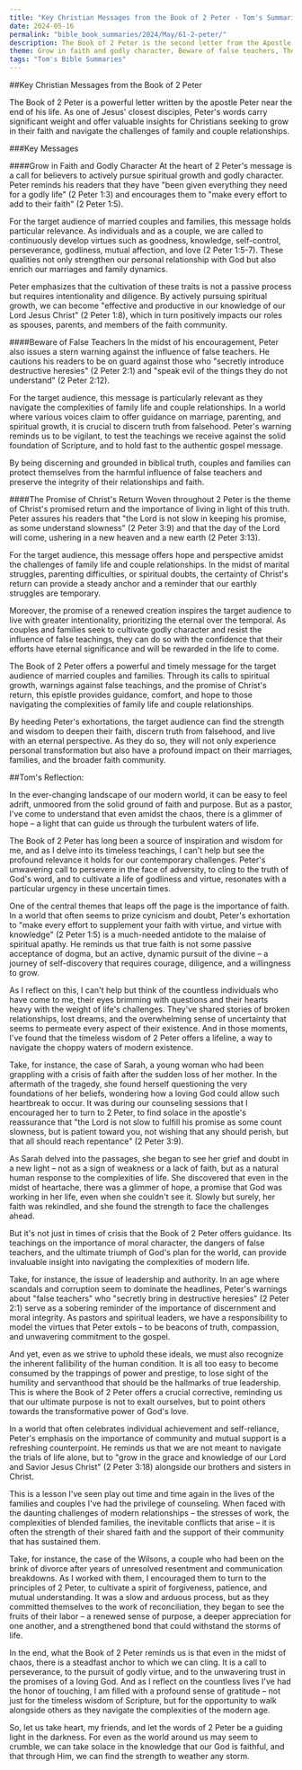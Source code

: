 ```yaml
---
title: "Key Christian Messages from the Book of 2 Peter - Tom's Summaries 15"
date: 2024-05-16
permalink: "bible_book_summaries/2024/May/61-2-peter/"
description: The Book of 2 Peter is the second letter from the Apostle Peter to Christians in Asia Minor who were facing false teachers and scoffers, reminding them of the truth and power of God’s word, and urging them to grow in grace and knowledge of Christ.
theme: Grow in faith and godly character, Beware of false teachers, The promise of Christ's return
tags: "Tom's Bible Summaries"
---
```


##Key Christian Messages from the Book of 2 Peter

The Book of 2 Peter is a powerful letter written by the apostle Peter near the end of his life. As one of Jesus' closest disciples, Peter's words carry significant weight and offer valuable insights for Christians seeking to grow in their faith and navigate the challenges of family and couple relationships.

###Key Messages

####Grow in Faith and Godly Character
At the heart of 2 Peter's message is a call for believers to actively pursue spiritual growth and godly character. Peter reminds his readers that they have "been given everything they need for a godly life" (2 Peter 1:3) and encourages them to "make every effort to add to their faith" (2 Peter 1:5).

For the target audience of married couples and families, this message holds particular relevance. As individuals and as a couple, we are called to continuously develop virtues such as goodness, knowledge, self-control, perseverance, godliness, mutual affection, and love (2 Peter 1:5-7). These qualities not only strengthen our personal relationship with God but also enrich our marriages and family dynamics.

Peter emphasizes that the cultivation of these traits is not a passive process but requires intentionality and diligence. By actively pursuing spiritual growth, we can become "effective and productive in our knowledge of our Lord Jesus Christ" (2 Peter 1:8), which in turn positively impacts our roles as spouses, parents, and members of the faith community.

####Beware of False Teachers
In the midst of his encouragement, Peter also issues a stern warning against the influence of false teachers. He cautions his readers to be on guard against those who "secretly introduce destructive heresies" (2 Peter 2:1) and "speak evil of the things they do not understand" (2 Peter 2:12).

For the target audience, this message is particularly relevant as they navigate the complexities of family life and couple relationships. In a world where various voices claim to offer guidance on marriage, parenting, and spiritual growth, it is crucial to discern truth from falsehood. Peter's warning reminds us to be vigilant, to test the teachings we receive against the solid foundation of Scripture, and to hold fast to the authentic gospel message.

By being discerning and grounded in biblical truth, couples and families can protect themselves from the harmful influence of false teachers and preserve the integrity of their relationships and faith.

####The Promise of Christ's Return
Woven throughout 2 Peter is the theme of Christ's promised return and the importance of living in light of this truth. Peter assures his readers that "the Lord is not slow in keeping his promise, as some understand slowness" (2 Peter 3:9) and that the day of the Lord will come, ushering in a new heaven and a new earth (2 Peter 3:13).

For the target audience, this message offers hope and perspective amidst the challenges of family life and couple relationships. In the midst of marital struggles, parenting difficulties, or spiritual doubts, the certainty of Christ's return can provide a steady anchor and a reminder that our earthly struggles are temporary.

Moreover, the promise of a renewed creation inspires the target audience to live with greater intentionality, prioritizing the eternal over the temporal. As couples and families seek to cultivate godly character and resist the influence of false teachings, they can do so with the confidence that their efforts have eternal significance and will be rewarded in the life to come.

The Book of 2 Peter offers a powerful and timely message for the target audience of married couples and families. Through its calls to spiritual growth, warnings against false teachings, and the promise of Christ's return, this epistle provides guidance, comfort, and hope to those navigating the complexities of family life and couple relationships.

By heeding Peter's exhortations, the target audience can find the strength and wisdom to deepen their faith, discern truth from falsehood, and live with an eternal perspective. As they do so, they will not only experience personal transformation but also have a profound impact on their marriages, families, and the broader faith community.

##Tom's Reflection: 

In the ever-changing landscape of our modern world, it can be easy to feel adrift, unmoored from the solid ground of faith and purpose. But as a pastor, I've come to understand that even amidst the chaos, there is a glimmer of hope – a light that can guide us through the turbulent waters of life.

The Book of 2 Peter has long been a source of inspiration and wisdom for me, and as I delve into its timeless teachings, I can't help but see the profound relevance it holds for our contemporary challenges. Peter's unwavering call to persevere in the face of adversity, to cling to the truth of God's word, and to cultivate a life of godliness and virtue, resonates with a particular urgency in these uncertain times.

One of the central themes that leaps off the page is the importance of faith. In a world that often seems to prize cynicism and doubt, Peter's exhortation to "make every effort to supplement your faith with virtue, and virtue with knowledge" (2 Peter 1:5) is a much-needed antidote to the malaise of spiritual apathy. He reminds us that true faith is not some passive acceptance of dogma, but an active, dynamic pursuit of the divine – a journey of self-discovery that requires courage, diligence, and a willingness to grow.

As I reflect on this, I can't help but think of the countless individuals who have come to me, their eyes brimming with questions and their hearts heavy with the weight of life's challenges. They've shared stories of broken relationships, lost dreams, and the overwhelming sense of uncertainty that seems to permeate every aspect of their existence. And in those moments, I've found that the timeless wisdom of 2 Peter offers a lifeline, a way to navigate the choppy waters of modern existence.

Take, for instance, the case of Sarah, a young woman who had been grappling with a crisis of faith after the sudden loss of her mother. In the aftermath of the tragedy, she found herself questioning the very foundations of her beliefs, wondering how a loving God could allow such heartbreak to occur. It was during our counseling sessions that I encouraged her to turn to 2 Peter, to find solace in the apostle's reassurance that "the Lord is not slow to fulfill his promise as some count slowness, but is patient toward you, not wishing that any should perish, but that all should reach repentance" (2 Peter 3:9).

As Sarah delved into the passages, she began to see her grief and doubt in a new light – not as a sign of weakness or a lack of faith, but as a natural human response to the complexities of life. She discovered that even in the midst of heartache, there was a glimmer of hope, a promise that God was working in her life, even when she couldn't see it. Slowly but surely, her faith was rekindled, and she found the strength to face the challenges ahead.

But it's not just in times of crisis that the Book of 2 Peter offers guidance. Its teachings on the importance of moral character, the dangers of false teachers, and the ultimate triumph of God's plan for the world, can provide invaluable insight into navigating the complexities of modern life.

Take, for instance, the issue of leadership and authority. In an age where scandals and corruption seem to dominate the headlines, Peter's warnings about "false teachers" who "secretly bring in destructive heresies" (2 Peter 2:1) serve as a sobering reminder of the importance of discernment and moral integrity. As pastors and spiritual leaders, we have a responsibility to model the virtues that Peter extols – to be beacons of truth, compassion, and unwavering commitment to the gospel.

And yet, even as we strive to uphold these ideals, we must also recognize the inherent fallibility of the human condition. It is all too easy to become consumed by the trappings of power and prestige, to lose sight of the humility and servanthood that should be the hallmarks of true leadership. This is where the Book of 2 Peter offers a crucial corrective, reminding us that our ultimate purpose is not to exalt ourselves, but to point others towards the transformative power of God's love.

In a world that often celebrates individual achievement and self-reliance, Peter's emphasis on the importance of community and mutual support is a refreshing counterpoint. He reminds us that we are not meant to navigate the trials of life alone, but to "grow in the grace and knowledge of our Lord and Savior Jesus Christ" (2 Peter 3:18) alongside our brothers and sisters in Christ.

This is a lesson I've seen play out time and time again in the lives of the families and couples I've had the privilege of counseling. When faced with the daunting challenges of modern relationships – the stresses of work, the complexities of blended families, the inevitable conflicts that arise – it is often the strength of their shared faith and the support of their community that has sustained them.

Take, for instance, the case of the Wilsons, a couple who had been on the brink of divorce after years of unresolved resentment and communication breakdowns. As I worked with them, I encouraged them to turn to the principles of 2 Peter, to cultivate a spirit of forgiveness, patience, and mutual understanding. It was a slow and arduous process, but as they committed themselves to the work of reconciliation, they began to see the fruits of their labor – a renewed sense of purpose, a deeper appreciation for one another, and a strengthened bond that could withstand the storms of life.

In the end, what the Book of 2 Peter reminds us is that even in the midst of chaos, there is a steadfast anchor to which we can cling. It is a call to perseverance, to the pursuit of godly virtue, and to the unwavering trust in the promises of a loving God. And as I reflect on the countless lives I've had the honor of touching, I am filled with a profound sense of gratitude – not just for the timeless wisdom of Scripture, but for the opportunity to walk alongside others as they navigate the complexities of the modern age.

So, let us take heart, my friends, and let the words of 2 Peter be a guiding light in the darkness. For even as the world around us may seem to crumble, we can take solace in the knowledge that our God is faithful, and that through Him, we can find the strength to weather any storm.

